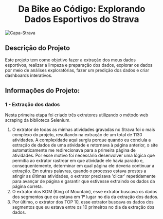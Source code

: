 ### <h1 align="center"> Da Bike ao Código: Explorando Dados Esportivos do Strava </h1>


![Capa-Strava](https://github.com/bonfimdoprado/STRAVA/assets/119675645/80aed326-3649-4be8-8b40-8dfb72124462)


## Descrição do Projeto </h1>
Este projeto tem como objetivo fazer a extração dos meus dados esportivos, realizar a limpeza e preparação dos dados, explorar os dados por meio de análises exploratórias, fazer um predição dos dados e criar dashboards interativos.

## Informações do Projeto:

### 1 - Extração dos dados
Nesta primeira etapa foi criado três extratores utilizando o método  web scraping da biblioteca Selenium.
  1. O extrator de todas as minhas atividades gravadas no Strava foi o mais complexo do projeto, resultando na extração de um total de 1130 atividades. A complexidade aqui surgiu porque quando eu concluía a extração de dados de uma atividade e retornava à página anterior, o site automaticamente me redirecionava para a primeira página de atividades. Por esse motivo foi necessário desenvolver uma lógica que permitia ao extrator rastrear em que atividade ele havia parado e, consequentemente, determinar em qual página ele deveria continuar a extração. Em outras palavras, quando o processo estava prestes a atingir as últimas atividades, o extrator precisava 'clicar' repetidamente para avançar de página e garantir que estivesse extraindo os dados da página correta.
  2. O extrator dos KOM (King of Mountain), esse extrator buscava os dados dos segmentos que eu estava em 1º lugar no dia da extração dos dados.
  3. Por último, o extrator dos TOP 10, esse extrator buscava os dados dos segmentos que eu estava entre os 10 primeiros no dia da extração dos dados.



